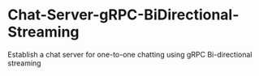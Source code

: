 # Chat-Server-gRPC-BiDirectional-Streaming
Establish a chat server for one-to-one chatting  using gRPC Bi-directional streaming
